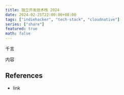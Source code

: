 ```yaml
---
title: 独立开发技术栈 2024
date: 2024-02-25T22:00:00+08:00
tags: ["indiehacker", "tech-stack", "cloudnative"]
series: ["share"]
featured: true
math: false
---
```


千言


<!--more-->

内容


## References

- link